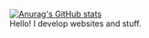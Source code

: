 [![Anurag's GitHub stats](https://github-readme-stats.vercel.app/api?username=davidlao27)](https://github.com/anuraghazra/github-readme-stats)
<br>
Hello! I develop websites and stuff.
<!---
davidlao27/davidlao27 is a ✨ special ✨ repository because its `README.md` (this file) appears on your GitHub profile.
You can click the Preview link to take a look at your changes.
--->
